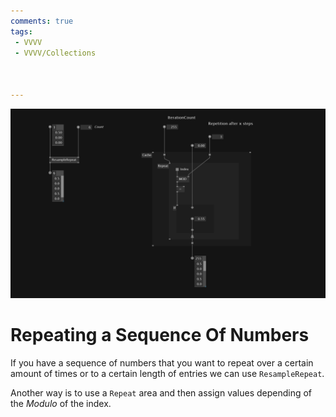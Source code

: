 ```yaml
---
comments: true
tags:
 - VVVV
 - VVVV/Collections



---
```


![Repeating Sequence Numbers](../img/RepeatSequenceNumbers.png)

# Repeating a Sequence Of Numbers
If you have a sequence of numbers that you want to repeat over a certain amount of times or to a certain length of entries we can use `ResampleRepeat`.

Another way is to use a `Repeat` area and then assign values depending of the *Modulo* of the index.